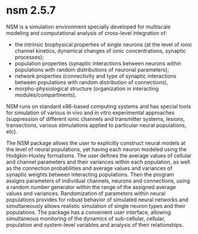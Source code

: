 # nsm 2.5.7
NSM is a simulation environment specially developed for multiscale modeling and computational analysis of cross-level integration of: 
* the intrinsic biophysical properties of single neurons (at the level of ionic channel kinetics, dynamical changes of ionic concentrations, synaptic processes); 
* population properties (synaptic interactions between neurons within populations with random distributions of neuronal parameters); 
* network properties (connectivity and type of synaptic interactions between populations with random distribution of connections), 
* morpho-physiological structure (organization in interacting modules/compartments). 

NSM runs on standard x86-based computing systems and has special tools for simulation of various in vivo and in vitro experimental approaches (suppression of different ionic channels and transmitter systems, lesions, transections, various stimulations applied to particular neural populations, etc). 

The NSM package allows the user to explicitly construct neural models at the level of neural populations, yet having each neuron modeled using the Hodgkin-Huxley formalisms. The user defines the average values of cellular and channel parameters and their variances within each population, as well as the connection probabilities and average values and variances of synaptic weights between interacting populations. Then the program assigns parameters of individual channels, neurons and connections, using a random number generator within the range of the assigned average values and variances. Randomization of parameters within neural populations provides for robust behavior of simulated neural networks and simultaneously allows realistic simulation of single neuron types and their populations. The package has a convenient user interface, allowing simultaneous monitoring of the dynamics of sub-cellular, cellular, population and system-level variables and analysis of their relationships. 
